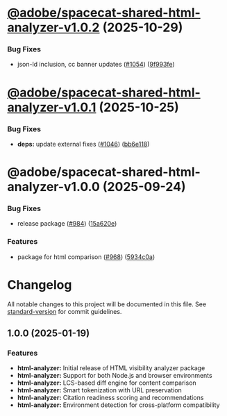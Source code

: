 # [@adobe/spacecat-shared-html-analyzer-v1.0.2](https://github.com/adobe/spacecat-shared/compare/@adobe/spacecat-shared-html-analyzer-v1.0.1...@adobe/spacecat-shared-html-analyzer-v1.0.2) (2025-10-29)


### Bug Fixes

* json-ld inclusion, cc banner updates ([#1054](https://github.com/adobe/spacecat-shared/issues/1054)) ([9f993fe](https://github.com/adobe/spacecat-shared/commit/9f993fe3531334d6819112aa535465dcfd4ccfb1))

# [@adobe/spacecat-shared-html-analyzer-v1.0.1](https://github.com/adobe/spacecat-shared/compare/@adobe/spacecat-shared-html-analyzer-v1.0.0...@adobe/spacecat-shared-html-analyzer-v1.0.1) (2025-10-25)


### Bug Fixes

* **deps:** update external fixes ([#1046](https://github.com/adobe/spacecat-shared/issues/1046)) ([bb6e118](https://github.com/adobe/spacecat-shared/commit/bb6e11886b323f73624fcb9e3c2b14d318aa00c9))

# @adobe/spacecat-shared-html-analyzer-v1.0.0 (2025-09-24)


### Bug Fixes

* release package ([#984](https://github.com/adobe/spacecat-shared/issues/984)) ([15a620e](https://github.com/adobe/spacecat-shared/commit/15a620ecb276d37b14cc2b5e7ca787f7c478ca2b))


### Features

* package for html comparison ([#968](https://github.com/adobe/spacecat-shared/issues/968)) ([5934c0a](https://github.com/adobe/spacecat-shared/commit/5934c0a1e04b91916a823a1835e65178391e0d76))

# Changelog

All notable changes to this project will be documented in this file. See [standard-version](https://github.com/conventional-changelog/standard-version) for commit guidelines.

## 1.0.0 (2025-01-19)

### Features

* **html-analyzer:** Initial release of HTML visibility analyzer package
* **html-analyzer:** Support for both Node.js and browser environments
* **html-analyzer:** LCS-based diff engine for content comparison
* **html-analyzer:** Smart tokenization with URL preservation
* **html-analyzer:** Citation readiness scoring and recommendations
* **html-analyzer:** Environment detection for cross-platform compatibility
